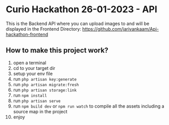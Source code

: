 # Curio Hackathon 26-01-2023 - API
This is the Backend API where you can upload images to and will be displayed in the Frontend Directory: https://github.com/jarivankaam/Api-hackathon-frontend

## How to make this project work?
1. open a terminal
2. cd to your target dir
3. setup your env file
4. run `php artisan key:generate`
5. run `php artisan migrate:fresh`
6. run `php artisan storage:link`
7. run `npm install`
8. run `php artisan serve`
9. run `npm build dev` or `npm run watch` to compile all the assets including a source map in the project 
10. enjoy
